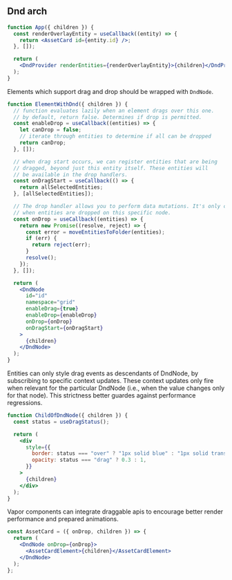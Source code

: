 ## Dnd arch

```jsx
function App({ children }) {
  const renderOverlayEntity = useCallback((entity) => {
    return <AssetCard id={entity.id} />;
  }, []);

  return (
    <DndProvider renderEntities={renderOverlayEntity}>{children}</DndProvider>
  );
}
```

Elements which support drag and drop should be wrapped with `DndNode`.

```jsx
function ElementWithDnd({ children }) {
  // function evaluates lazily when an element drags over this one.
  // by default, return false. Determines if drop is permitted.
  const enableDrop = useCallback((entities) => {
    let canDrop = false;
    // iterate through entities to determine if all can be dropped
    return canDrop;
  }, []);

  // when drag start occurs, we can register entities that are being
  // dragged, beyond just this entity itself. These entities will
  // be available in the drop handlers.
  const onDragStart = useCallback(() => {
    return allSelectedEntities;
  }, [allSelectedEntities]);

  // The drop handler allows you to perform data mutations. It's only called
  // when entities are dropped on this specific node.
  const onDrop = useCallback((entities) => {
    return new Promise((resolve, reject) => {
      const error = moveEntitiesToFolder(entities);
      if (err) {
        return reject(err);
      }
      resolve();
    });
  }, []);

  return (
    <DndNode
      id="id"
      namespace="grid"
      enableDrag={true}
      enableDrop={enableDrop}
      onDrop={onDrop}
      onDragStart={onDragStart}
    >
      {children}
    </DndNode>
  );
}
```

Entities can only style drag events as descendants of DndNode, by subscribing
to specific context updates. These context updates only fire when relevant
for the particular DndNode (i.e., when the value changes only for that node). This
strictness better guardes against performance regressions.

```jsx
function ChildOfDndNode({ children }) {
  const status = useDragStatus();

  return (
    <div
      style={{
        border: status === "over" ? "1px solid blue" : "1px solid transparent",
        opacity: status === "drag" ? 0.3 : 1,
      }}
    >
      {children}
    </div>
  );
}
```

Vapor components can integrate draggable apis to encourage better render
performance and prepared animations.

```jsx
const AssetCard = ({ onDrop, children }) => {
  return (
    <DndNode onDrop={onDrop}>
      <AssetCardElement>{children}</AssetCardElement>
    </DndNode>
  );
};
```
